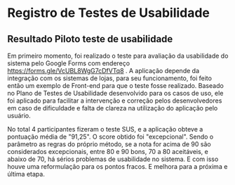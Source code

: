 # Registro de Testes de Usabilidade

## Resultado Piloto teste de usabilidade

 Em primeiro momento, foi realizado o teste para avaliação da usabilidade do sistema pelo Google Forms com endereço https://forms.gle/VcUBL8WgG7cDfVTq8 . A aplicação depende da integração com os sistemas de lojas, para seu funcionamento, foi feito então um exemplo de Front-end para que o teste fosse realizado. Baseado no Plano de Testes de Usabilidade desenvolvido para os casos de uso, ele foi aplicado para facilitar a intervenção e correção pelos desenvolvedores em caso de dificuldade e falta de clareza na utilização do aplicação pelo usuário.
  
No total 4  participantes fizeram o teste SUS, e a aplicação obteve a pontuação média de "91,25". O score obtido foi "excepcional". Sendo o parâmetro as regras do próprio método, se a nota for acima de 90 são considerados excepcionais, entre 80 e 90 bons, 70 a 80 aceitáveis, e abaixo de 70, há sérios problemas de usabilidade no sistema. E com isso houve uma reformulação para os pontos fracos. E melhora para a próxima e última etapa. 

